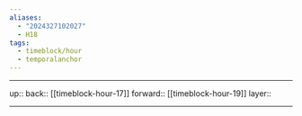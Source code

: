 ```yaml
---
aliases:
  - "2024327102027"
  - H18
tags:
  - timeblock/hour
  - temporalanchor
---
```




***

up:: 
back:: [[timeblock-hour-17]]
forward:: [[timeblock-hour-19]]
layer:: 

***
